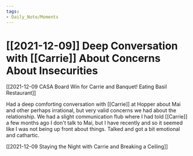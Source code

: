 ```yaml
---
tags:
- Daily_Note/Moments
---
```


# [[2021-12-09]] Deep Conversation with [[Carrie]] About Concerns About Insecurities



[[2021-12-09 CASA Board Win for Carrie and Banquet! Eating Basil Restaurant]]

Had a deep comforting conversation with [[Carrie]] at Hopper about Mai and other perhaps irrational, but very valid concerns we had about the relationship. We had a slight communication flub where I had told [[Carrie]] a few months ago I don't talk to Mai, but I have recently and so it seemed like I was not being up front about things. Talked and got a bit emotional and cathartic.

[[2021-12-09 Staying the Night with Carrie and Breaking a Ceiling]]